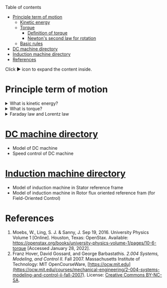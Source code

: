 Table of contents
- [Principle term of motion](#principle-term-of-motion)
  - [Kinetic energy](#kinetic-energy)
  - [Torque](#torque)
    - [Definition of torque](#definition-of-torque)
    - [Newton's second law for rotation](#newtons-second-law-for-rotation)
  - [Basic rules](#basic-rules)
- [DC machine directory](#dc-machine-directory)
- [Induction machine directory](#induction-machine-directory)
- [References](#references)


Click :arrow_forward: icon to expand the content inside.

# Principle term of motion

<details>
    <summary>What is kinetic energy?</summary>

## Kinetic energy

​**Kinetic energy** of an object is the energy that it possesses due to its motion.

**Rotational kinetic energy** is the energy associated with rotational motion, the same as kinetic energy in translational motion.

![rotational kinetic energy](images/kinetic-energy.jpg)

Every point on a rotating body has different **tangential** velocity $v_t = \omega r$. We find the equation for kinetic energy
$$
K = \frac{1}{2} m v_t ^2 = \frac{1}{2} m (\omega r)^2 = \frac{1}{2} (m r^2) \omega ^2 \quad [J]
$$

We can divide up any body into a large number of smaller masses $m_j$ and distance to the axis of rotation $r_j$
$$
K=\frac{1}{2}\left(\sum_{j} m_{j} r_{j}^{2}\right) \omega^{2} \rightarrow \frac{1}{2} m v^2 ??
$$

We want this equation in the form of kinetic energy ($\frac{1}{2} m v^2$). That is why **moment of inertia** $I$ was introduced.

$$
I = \sum_{j} m_j r_j ^2 \quad [kg \; m^2]
$$

Finally, we have
$$
K = \frac{1}{2} I \omega ^2
$$
</details>

<details>
<summary> What is torque? </summary>

## Torque

**Torque** is the turning effectiveness of a force, and it is illustrated here for door rotation on its hinges.

![door torque](/images/torque.jpg)

(a) A couterclockwise torque is produced by a force $\overrightarrow{\mathbf{F}}$ acting at a distance $r$ from the hingles.

(b) A smaller couterclockwise torque is produced when a smaller force $\overrightarrow{\mathbf{F ^ \prime}}$ at the same distance $r$.

(c) The same force as in (a) produces a smaller couterclockwise torque when applied at a smaller distance $r^\prime < r$ from the hingles.

(d) A smaller counterclockwise torque is produced by same **magnitude** force as (a) at the same distance $r$ but at an angle $\theta < 90$

### Definition of torque 
When a force $\overrightarrow{F}$ is applied to a point P whose position is $\overrightarrow{r}$ relative to $O$, the torque $\overrightarrow{\tau}$ around $O$ is
$$
\overrightarrow{\tau} = \overrightarrow{r} \times \overrightarrow{F}
$$

![torque definition](images/torque-cal.jpg)

From the definiton of the **cross product**, the direction of torque is determined by **right hand** rule, and torque has magnitude
$$
|\vec{\tau}| = | \vec{r} \times \vec{F} | = r F sin \theta \quad[Nm]
$$

### Newton's second law for rotation

![torque calculation](images/torque-cal-by-moment-of-ineria.jpg)

Recall that the magnitude of the **tangential** acceleration is proportional to the magnitude of the angular acceleration $\alpha$ by $a = r \alpha$

$$
F = ma = m r \alpha
$$

Multiple both side of above equation with $r$, we have
$$
r F = m r^2 \alpha
$$

Substitude the moment of inertia $I = m r^2$ and torque $\tau = rF$, we have
$$
\tau = I \alpha = I \frac{d \omega}{dt}
$$

</details>


<details>
<summary> Faraday law and Lorentz law </summary>

## Basic rules

![principle of motion](images/p6-49.png)

**Faraday law** (generator action): moving coil in a magnetic field ==> electromotive force (back EMF - $\mathcal {E}$)
$$
v_{e} = 2 VBNL = 2 (\omega r)BNL
$$
or
$$
v_e = K_v \omega
$$

**Lorentz law** (motor action): magnetic field applies force to a current.

$$
F = (i \times B) L =iBL \quad (i\perp B)
$$
$$
T = 2Fr = 2 (iBNL)r
$$
or
$$
T = K_m i
$$

where
- $V$ velocity of the coil
- $N$ number of coil
- $v_e$ back EMF
- $K_m \equiv 2BNLr$ torque constant
- $K_v \equiv 2BNLr$ back EMF constant

</details>

# [DC machine directory](DC-machine/)
- Model of DC machine
- Speed control of DC machine

# [Induction machine directory](Induction-machine/)
- Model of induction machine in Stator reference frame
- Model of induction machine in Rotor flux oriented reference fram (for Field-Oriented Control)

# References
1. Moebs, W., Ling, S. J. & Sanny, J. Sep 19, 2016. University Physics Volume 1 [Online]. Houston, Texas: OpenStax. Available: https://openstax.org/books/university-physics-volume-1/pages/10-6-torque [Accessed January 28, 2022].
2. Franz Hover, David Gossard, and George Barbastathis. *2.004 Systems, Modeling, and Control II.* Fall 2007. Massachusetts Institute of Technology: MIT OpenCourseWare, [https://ocw.mit.edu](https://ocw.mit.edu/courses/mechanical-engineering/2-004-systems-modeling-and-control-ii-fall-2007). License: [Creative Commons BY-NC-SA](https://creativecommons.org/licenses/by-nc-sa/4.0/).

